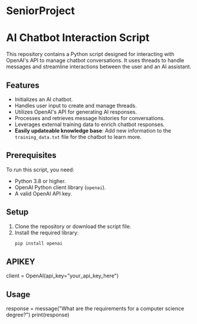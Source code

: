 ﻿# SeniorProject
# AI Chatbot Interaction Script

This repository contains a Python script designed for interacting with OpenAI's API to manage chatbot conversations. It uses threads to handle messages and streamline interactions between the user and an AI assistant.

## Features

- Initializes an AI chatbot.
- Handles user input to create and manage threads.
- Utilizes OpenAI's API for generating AI responses.
- Processes and retrieves message histories for conversations.
- Leverages external training data to enrich chatbot responses.
- **Easily updateable knowledge base**: Add new information to the `training_data.txt` file for the chatbot to learn more.

## Prerequisites

To run this script, you need:

- Python 3.8 or higher.
- OpenAI Python client library (`openai`).
- A valid OpenAI API key.

## Setup

1. Clone the repository or download the script file.
2. Install the required library:
   ```bash
   pip install openai
   
## APIKEY
client = OpenAI(api_key="your_api_key_here")


## Usage
response = message("What are the requirements for a computer science degree?")
print(response)

